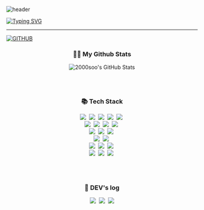 ![header](https://capsule-render.vercel.app/api?type=waving&color=9BB7FF&text=&animation=twinkling&height=80)

[![Typing SVG](https://readme-typing-svg.demolab.com?font=Alkatra&weight=500&size=45&duration=4000&pause=3&color=9BB7FF&center=false&vCenter=false&multiline=true&repeat=true&width=1000&height=100&lines=Welcome+to+seonho's+GitHub!👋)](https://git.io/typing-svg)

<div align="left">

---

[![GITHUB](https://hits.seeyoufarm.com/api/count/incr/badge.svg?url=https%3A%2F%2Fgithub.com%2F2000soo&count_bg=%2387CEEB&title_bg=%23555555&icon=github.svg&icon_color=%23E7E7E7&title=GITHUB&edge_flat=false&count=0)](https://github.com/2000soo)

<div align="center">
<strong><h3> 👩‍💻 My Github Stats  </h3></strong>

![2000soo's GitHub Stats][20]

<!-- links -->
[10]: https://www.linkedin.com/in/stuart-turner-43958414/
[10.2]: https://img.shields.io/badge/LinkedIn--_.svg?style=social&logo=linkedin

[20]: https://github-readme-stats.vercel.app/api?username=2000soo&count_private=true&show_icons=true&theme=tokyonight&hide=contribs
</div>


<br><br>

<div align="center">
<strong><h3> 📚 Tech Stack </h3></strong>
<p align="center">
  <!-- Frontend -->
  <img src="https://img.shields.io/badge/Java-007396?style=flat-square&logo=Java&logoColor=white"/>&nbsp;
  <img src="https://img.shields.io/badge/React-61DAFB?style=flat-square&logo=React&logoColor=white"/>&nbsp;
  <img src="https://img.shields.io/badge/Javascript-ffb13b?style=flat-square&logo=javascript&logoColor=white"/>&nbsp;
  <img src="https://img.shields.io/badge/HTML5-E34F26?style=flat-square&logo=HTML5&logoColor=white"/>&nbsp;
  <img src="https://img.shields.io/badge/CSS3-1572B6?style=flat-square&logo=CSS3&logoColor=white"/>&nbsp;
  <br>
  <!-- Backend -->
  <img src="https://img.shields.io/badge/Spring-6DB33F?style=flat-square&logo=Spring&logoColor=white"/>&nbsp;
  <img src="https://img.shields.io/badge/SpringBoot-6DB33F?style=flat-square&logo=SpringBoot&logoColor=white"/>&nbsp;
  <img src="https://img.shields.io/badge/Node.js-339933?style=flat-square&logo=Node.js&logoColor=white"/>&nbsp;
  <img src="https://img.shields.io/badge/Express-000000?style=flat-square&logo=Express&logoColor=white"/>&nbsp;
  <br>
  <!-- Database -->
  <img src="https://img.shields.io/badge/Mysql-E6B91E?style=flat-square&logo=MySql&logoColor=white"/>&nbsp;
  <img src="https://img.shields.io/badge/Oracle-F80000?style=flat-square&logo=Oracle&logoColor=white"/>&nbsp;
  <img src="https://img.shields.io/badge/DBeaver-372923?style=flat-square&logo=DBeaver&logoColor=white"/>&nbsp;
  <br>
  <!-- DevOps -->
  <img src="https://img.shields.io/badge/AWS-232F3E?style=flat-square&logo=AmazonAWS&logoColor=white"/>&nbsp;
  <img src="https://img.shields.io/badge/Docker-2496ED?style=flat-square&logo=Docker&logoColor=white"/>&nbsp;
  <br>
  <!-- Tools -->
  <img src="https://img.shields.io/badge/Figma-F24E1E?style=flat-square&logo=Figma&logoColor=white"/>&nbsp;
  <img src="https://img.shields.io/badge/Notion-000000?style=flat-square&logo=Notion&logoColor=white"/>&nbsp;
  <img src="https://img.shields.io/badge/Slack-4A154B?style=flat-square&logo=Slack&logoColor=white"/>&nbsp;
  <br>
  <!-- Other -->
  <img src="https://img.shields.io/badge/Flutter-02569B?style=flat-square&logo=Flutter&logoColor=white"/>&nbsp;
  <img src="https://img.shields.io/badge/Kotlin-7F52FF?style=flat-square&logo=Kotlin&logoColor=white"/>&nbsp;
  <img src="https://img.shields.io/badge/GitHub-181717?style=flat-square&logo=GitHub&logoColor=white"/>&nbsp;
</p>
</div>


<br><br>

<div align="center">
<strong><h3> 🌈 DEV's log </h3></strong>
<p align="center">
  <a href="[https://velog.io/@hyeinisfree](https://velog.io/@2000so/posts)"><img src="https://img.shields.io/badge/Tech%20Blog-11B48A?style=flat-square&logo=Vimeo&logoColor=white&link=[[https://velog.io/@hyeinisfree](https://velog.io/@2000so/posts)](https://velog.io/@2000so/posts)"/></a>&nbsp;
  <a href="[https://www.instagram.com/dev.dobby/](https://www.instagram.com/accounts/onetap/?next=%2F)"><img src="https://img.shields.io/badge/Instagram-E4405F?style=flat-square&logo=Instagram&logoColor=white&link=[[https://www.instagram.com/hye_inisfree](https://www.instagram.com/accounts/onetap/?next=%2F)](https://www.instagram.com/accounts/onetap/?next=%2F)/"/></a>&nbsp;
  <a href="mailto:kimhyein7110@gmail.com"><img src="https://img.shields.io/badge/Gmail-d14836?style=flat-square&logo=Gmail&logoColor=white&link=songseonho1235@gmail.com"/></a>
</p>
</div>
